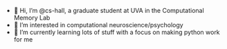 - 👋 Hi, I’m @cs-hall, a graduate student at UVA in the Computational Memory Lab
- 👀 I’m interested in computational neuroscience/psychology
- 🌱 I’m currently learning lots of stuff with a focus on making python work for me


<!---
cs-hall/cs-hall is a ✨ special ✨ repository because its `README.md` (this file) appears on your GitHub profile.
You can click the Preview link to take a look at your changes.
--->
